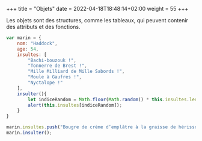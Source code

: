 +++
title = "Objets"
date =  2022-04-18T18:48:14+02:00
weight = 55
+++

Les objets sont des structures, comme les tableaux, qui peuvent contenir des attributs et des fonctions.

```js
var marin = {
    nom: "Haddock",
    age: 54,
    insultes: [
        "Bachi-bouzouk !",
        "Tonnerre de Brest !",
        "Mille Milliard de Mille Sabords !",
        "Moule à Gaufres !", 
        "Nyctalope !"
    ],
    insulter(){
        let indiceRandom = Math.floor(Math.random() * this.insultes.length);
        alert(this.insultes[indiceRandom]);
    }
}

marin.insultes.push("Bougre de crème d’emplâtre à la graisse de hérisson !");
marin.insulter();
```